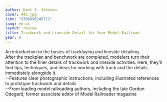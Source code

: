 ```yaml
---
author: Kent J. Johnson
cover: 445.jpg
isbn: "9780890245712"
lang: en-us
layout: review
title: Trackwork and Lineside Detail for Your Model Railroad
year: 0
---
```


An introduction to the basics of tracklaying and lineside detailing.  
After the trackplan and benchwork are completed, modelers turn their attention to the finer details of trackwork and lineside activities. Here, they'll find tips, techniques, and ideas for working with track and the details immediately alongside it.  
--Features clear photographic instructions, including illustrated references to prototype trackwork and details  
--From leading model railroading authors, including the late Gordon Odegard, former associate editor of Model Railroader magazine
